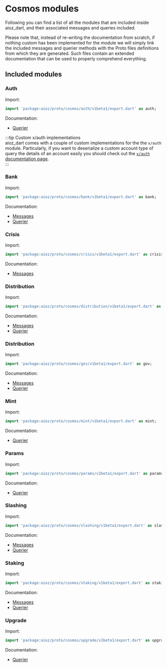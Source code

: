 # Cosmos modules
Following you can find a list of all the modules that are included inside aioz_dart, and their associated messages and queries included. 

Please note that, instead of re-writing the documentation from scratch, if nothing custom has been implemented for the module we will simply link the included messages and querier methods with the Proto files definitions from which they are generated. Such files contain an extended documentation that can be used to properly comprehend everything. 

## Included modules
### Auth
Import:  
```dart
import 'package:aioz/proto/cosmos/auth/v1beta1/export.dart' as auth;
```

Documentation:
- [Querier](https://github.com/cosmos/cosmos-sdk/tree/v0.42.1/proto/cosmos/auth/v1beta1/query.proto) 

:::tip Custom x/auth implementations  
aioz_dart comes with a couple of custom implementations for the the `x/auth` module. Particularly, if you want to deserialize a custom account type of query the details of an account easily you should check out the [`x/auth` documentation page](x/auth.md).  
:::

### Bank
Import:
```dart
import 'package:aioz/proto/cosmos/bank/v1beta1/export.dart' as bank;
```

Documentation:
- [Messages](https://github.com/cosmos/cosmos-sdk/tree/v0.42.1/proto/cosmos/bank/v1beta1/tx.proto)
- [Querier](https://github.com/cosmos/cosmos-sdk/tree/v0.42.1/proto/cosmos/bank/v1beta1/query.proto)

### Crisis
Import:
```dart
import 'package:aioz/proto/cosmos/crisis/v1beta1/export.dart' as crisis;
```

Documentation:
- [Messages](https://github.com/cosmos/cosmos-sdk/tree/v0.42.1/proto/cosmos/crisis/v1beta1/tx.proto)

### Distribution
Import:
```dart
import 'package:aioz/proto/cosmos/distribution/v1beta1/export.dart' as distr;
```

Documentation:
- [Messages](https://github.com/cosmos/cosmos-sdk/tree/v0.42.1/proto/cosmos/distribution/v1beta1/tx.proto)
- [Querier](https://github.com/cosmos/cosmos-sdk/tree/v0.42.1/proto/cosmos/distribution/v1beta1/query.proto)

### Distribution
Import:
```dart
import 'package:aioz/proto/cosmos/gov/v1beta1/export.dart' as gov;
```

Documentation:
- [Messages](https://github.com/cosmos/cosmos-sdk/tree/v0.42.1/proto/cosmos/gov/v1beta1/tx.proto)
- [Querier](https://github.com/cosmos/cosmos-sdk/tree/v0.42.1/proto/cosmos/gov/v1beta1/query.proto)


### Mint
Import:
```dart
import 'package:aioz/proto/cosmos/mint/v1beta1/export.dart' as mint;
```

Documentation:
- [Querier](https://github.com/cosmos/cosmos-sdk/tree/v0.42.1/proto/cosmos/mint/v1beta1/query.proto)

### Params
Import:
```dart
import 'package:aioz/proto/cosmos/params/v1beta1/export.dart' as params;
```

Documentation:
- [Querier](https://github.com/cosmos/cosmos-sdk/tree/v0.42.1/proto/cosmos/params/v1beta1/query.proto)

### Slashing
Import:
```dart
import 'package:aioz/proto/cosmos/slashing/v1beta1/export.dart' as slashing;
```

Documentation:
- [Messages](https://github.com/cosmos/cosmos-sdk/tree/v0.42.1/proto/cosmos/slashing/v1beta1/tx.proto)
- [Querier](https://github.com/cosmos/cosmos-sdk/tree/v0.42.1/proto/cosmos/slashing/v1beta1/query.proto)

### Staking
Import:
```dart
import 'package:aioz/proto/cosmos/staking/v1beta1/export.dart' as staking;
```

Documentation:
- [Messages](https://github.com/cosmos/cosmos-sdk/tree/v0.42.1/proto/cosmos/staking/v1beta1/tx.proto)
- [Querier](https://github.com/cosmos/cosmos-sdk/tree/v0.42.1/proto/cosmos/staking/v1beta1/query.proto)

### Upgrade
Import:
```dart
import 'package:aioz/proto/cosmos/upgrade/v1beta1/export.dart' as upgrade;
```

Documentation:
- [Querier](https://github.com/cosmos/cosmos-sdk/tree/v0.42.1/proto/cosmos/upgrade/v1beta1/query.proto)
